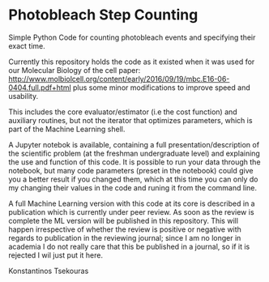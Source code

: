 Photobleach Step Counting
===========

Simple Python Code for counting photobleach events and specifying their exact time.

Currently this repository holds the code as it existed when it was used for our Molecular Biology of the cell paper: http://www.molbiolcell.org/content/early/2016/09/19/mbc.E16-06-0404.full.pdf+html
plus some minor modifications to improve speed and usability.

This includes the core evaluator/estimator (i.e the cost function) and auxiliary routines, but not the iterator that optimizes parameters, which is part of the Machine Learning shell. 

A Jupyter notebok is available, containing a full presentation/description of the scientific problem (at the freshman undergraduate level) and explaining the use and function of this code. It is possible to run your data through the notebook, but many code parameters (preset in the notebook) could give you a better result if you changed them, which at this time you can only do my changing their values in the code and runing it from the command line.

A full Machine Learning version with this code at its core is described in a publication which is currently under peer review. As soon as the review is complete the ML version will be published in this repository. This will happen irrespective of whether the review is positive or negative with regards to publication in the reviewing journal; since I am no longer in academia I do not really care that this be published in a journal, so if it is rejected I wil just put it here. 

Konstantinos Tsekouras

